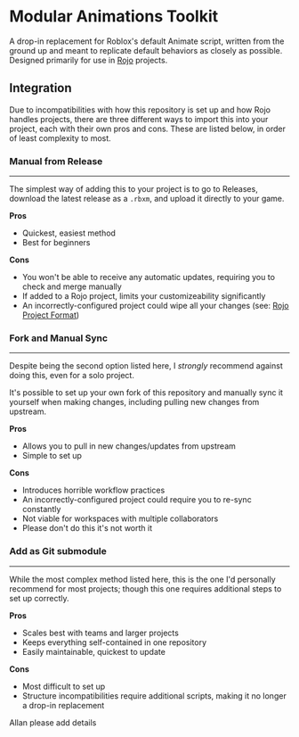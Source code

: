 # Modular Animations Toolkit
A drop-in replacement for Roblox's default Animate script, written from the ground up and meant to replicate default behaviors as closely as possible. Designed primarily for use in [Rojo](https://github.com/rojo-rbx/rojo) projects.

## Integration
Due to incompatibilities with how this repository is set up and how Rojo handles projects, there are three different ways to import this into your project, each with their own pros and cons. These are listed below, in order of least complexity to most.

### Manual from Release
---
The simplest way of adding this to your project is to go to Releases, download the latest release as a `.rbxm`, and upload it directly to your game.

__Pros__
- Quickest, easiest method
- Best for beginners

__Cons__
- You won't be able to receive any automatic updates, requiring you to check and merge manually
- If added to a Rojo project, limits your customizeability significantly
- An incorrectly-configured project could wipe all your changes (see: [Rojo Project Format](https://rojo.space/docs/v7/project-format/#instance-description))

### Fork and Manual Sync
---
Despite being the second option listed here, I *strongly* recommend against doing this, even for a solo project.

It's possible to set up your own fork of this repository and manually sync it yourself when making changes, including pulling new changes from upstream.

__Pros__
- Allows you to pull in new changes/updates from upstream
- Simple to set up

__Cons__
- Introduces horrible workflow practices
- An incorrectly-configured project could require you to re-sync constantly
- Not viable for workspaces with multiple collaborators
- Please don't do this it's not worth it

### Add as Git submodule
---
While the most complex method listed here, this is the one I'd personally recommend for most projects; though this one requires additional steps to set up correctly.

__Pros__
- Scales best with teams and larger projects
- Keeps everything self-contained in one repository
- Easily maintainable, quickest to update

__Cons__
- Most difficult to set up
- Structure incompatibilities require additional scripts, making it no longer a drop-in replacement

Allan please add details